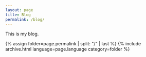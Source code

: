```yaml
---
layout: page
title: Blog
permalink: /blog/
---
```


This is my blog.

{% assign folder=page.permalink | split: "/" | last %}
{% include archive.html language=page.language category=folder %}
